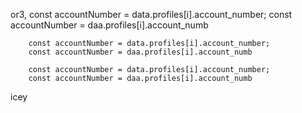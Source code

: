 or3, 
        const accountNumber = data.profiles[i].account_number;
        const accountNumber = daa.profiles[i].account_numb

        const accountNumber = data.profiles[i].account_number;
        const accountNumber = daa.profiles[i].account_numb

        const accountNumber = data.profiles[i].account_number;
        const accountNumber = daa.profiles[i].account_numb
        
icey
